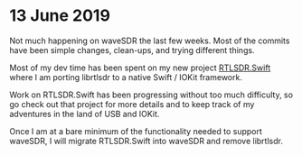 #  13 June 2019

Not much happening on waveSDR the last few weeks.  Most of the commits have been simple changes, clean-ups, and trying different things.

Most of my dev time has been spent on my new project [RTLSDR.Swift](https://github.com/getoffmyhack/RTLSDR.Swift) where I am porting librtlsdr to a native Swift / IOKit framework.

Work on RTLSDR.Swift has been progressing without too much difficulty, so go check out that project for more details and to keep track of my adventures in the land of USB and IOKit.

Once I am at a bare minimum of the functionality needed to support waveSDR, I will migrate RTLSDR.Swift into waveSDR and remove librtlsdr.



